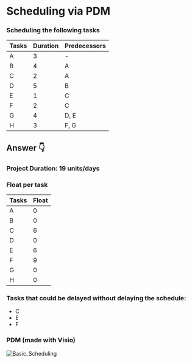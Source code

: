 # Scheduling via PDM
### Scheduling the following tasks

| Tasks | Duration | Predecessors |
|-------|----------|--------------|
| A     | 3        | -            |
| B     | 4        | A            |
| C     | 2        | A            |
| D     | 5        | B            |
| E     | 1        | C            |
| F     | 2        | C            |
| G     | 4        | D, E         |
| H     | 3        | F, G         |


## Answer 👇
### **Project Duration:** 19 units/days

### Float per task

| Tasks | Float |
|-------|-------|
| A     | 0     |
| B     | 0     |
| C     | 6     |
| D     | 0     |
| E     | 6     |
| F     | 9     |
| G     | 0     |
| H     | 0     |

### **Tasks that could be delayed without delaying the schedule:**
- C 
- E 
- F

### PDM (made with Visio)
![Basic_Scheduling](https://user-images.githubusercontent.com/15612446/227371861-4f143bda-3a37-40aa-bd4c-89fbd7aa2956.png)


